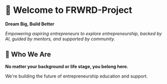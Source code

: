 # 🚀 Welcome to FRWRD-Project

**Dream Big, Build Better**

*Empowering aspiring entrepreneurs to explore entrepreneurship, backed by AI, guided by mentors, and supported by community.*

## 🌟 Who We Are

**No matter your background or life stage, you belong here.**

We're building the future of entrepreneurship education and support.
